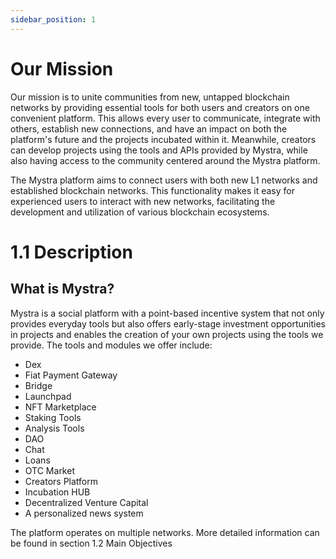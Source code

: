 ```yaml
---
sidebar_position: 1
---
```

# Our Mission

Our mission is to unite communities from new, untapped blockchain networks by providing essential tools for both users and creators on one convenient platform. This allows every user to communicate, integrate with others, establish new connections, and have an impact on both the platform's future and the projects incubated within it. Meanwhile, creators can develop projects using the tools and APIs provided by Mystra, while also having access to the community centered around the Mystra platform.

The Mystra platform aims to connect users with both new L1 networks and established blockchain networks. This functionality makes it easy for experienced users to interact with new networks, facilitating the development and utilization of various blockchain ecosystems.



# 1.1 Description

## What is Mystra?

Mystra is a social platform with a point-based incentive system that not only provides everyday tools but also offers early-stage investment opportunities in projects and enables the creation of your own projects using the tools we provide. The tools and modules we offer include:

- Dex
- Fiat Payment Gateway
- Bridge
- Launchpad
- NFT Marketplace
- Staking Tools
- Analysis Tools
- DAO
- Chat
- Loans
- OTC Market
- Creators Platform
- Incubation HUB
- Decentralized Venture Capital
- A personalized news system

The platform operates on multiple networks. More detailed information can be found in section 1.2 Main Objectives

